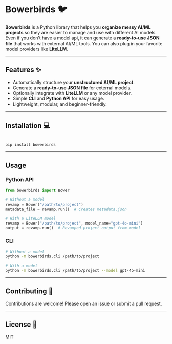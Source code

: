 # Bowerbirds 🐦

**Bowerbirds** is a Python library that helps you **organize messy AI/ML projects** so they are easier to manage and use with different AI models. Even if you don’t have a model api, it can generate a **ready-to-use JSON file** that works with external AI/ML tools. You can also plug in your favorite model providers like **LiteLLM**.


---

## Features ✨

- Automatically structure your **unstructured AI/ML project**.
- Generate a **ready-to-use JSON file** for external models.
- Optionally integrate with **LiteLLM** or any model provider.
- Simple **CLI** and **Python API** for easy usage.
- Lightweight, modular, and beginner-friendly.

---

## Installation 💻

```bash

pip install bowerbirds
```

---

## Usage

### Python API

```python
from bowerbirds import Bower

# Without a model
revamp = Bower("/path/to/project")
metadata_file = revamp.run()  # Creates metadata.json

# With a LiteLLM model
revamp = Bower("/path/to/project", model_name="gpt-4o-mini")
output = revamp.run()  # Revamped project output from model
```

### CLI

```bash
# Without a model
python -m bowerbirds.cli /path/to/project

# With a model
python -m bowerbirds.cli /path/to/project --model gpt-4o-mini
```

---

## Contributing 🤝

Contributions are welcome! Please open an issue or submit a pull request.

---

## License 📄

MIT
